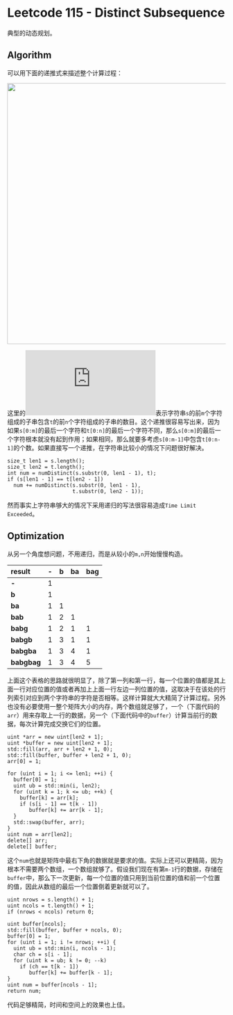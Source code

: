 # Leetcode 115 - Distinct Subsequence
典型的动态规划。

## Algorithm
可以用下面的递推式来描述整个计算过程：

<img src="https://github.com/enzoleo/algorithms/tree/master/leetcode/lc115/lc115.svg" width="600"></img>

这里的![equation](https://latex.codecogs.com/gif.latex?f_%7Bs%2Ct%7D%28m%2Cn%29)表示字符串`s`的前`m`个字符组成的子串包含`t`的前`n`个字符组成的子串的数目。这个递推很容易写出来，因为如果`s[0:m]`的最后一个字符和`t[0:n]`的最后一个字符不同，那么`s[0:m]`的最后一个字符根本就没有起到作用；如果相同，那么就要多考虑`s[0:m-1]`中包含`t[0:n-1]`的个数。如果直接写一个递推，在字符串比较小的情况下问题很好解决。
```
size_t len1 = s.length();
size_t len2 = t.length();
int num = numDistinct(s.substr(0, len1 - 1), t);
if (s[len1 - 1] == t[len2 - 1])
  num += numDistinct(s.substr(0, len1 - 1),
                     t.substr(0, len2 - 1));
```
然而事实上字符串够大的情况下采用递归的写法很容易造成`Time Limit Exceeded`。

## Optimization
从另一个角度想问题，不用递归，而是从较小的`m,n`开始慢慢构造。

|result|-|b|ba|bag|
| :--- | :---: | --- | --- | --- |
|**-**|1||||
|**b**|1||||
|**ba**|1|1|||
|**bab**|1|2|1||
|**babg**|1|2|1|1|
|**babgb**|1|3|1|1|
|**babgba**|1|3|4|1|
|**babgbag**|1|3|4|5|

上面这个表格的思路就很明显了，除了第一列和第一行，每一个位置的值都是其上面一行对应位置的值或者再加上上面一行左边一列位置的值，这取决于在该处的行列索引对应到两个字符串的字符是否相等。这样计算就大大精简了计算过程。另外也没有必要使用一整个矩阵大小的内存，两个数组就足够了，一个（下面代码的`arr`）用来存取上一行的数据，另一个（下面代码中的`buffer`）计算当前行的数据，每次计算完成交换它们的位置。
```
uint *arr = new uint[len2 + 1];
uint *buffer = new uint[len2 + 1];
std::fill(arr, arr + len2 + 1, 0);
std::fill(buffer, buffer + len2 + 1, 0);
arr[0] = 1;

for (uint i = 1; i <= len1; ++i) {
  buffer[0] = 1;
  uint ub = std::min(i, len2);
  for (uint k = 1; k <= ub; ++k) {
    buffer[k] = arr[k];
    if (s[i - 1] == t[k - 1])
       buffer[k] += arr[k - 1];
  }
  std::swap(buffer, arr);
}
uint num = arr[len2];
delete[] arr;
delete[] buffer;
```
这个`num`也就是矩阵中最右下角的数据就是要求的值。实际上还可以更精简，因为根本不需要两个数组，一个数组就够了。假设我们现在有第`m-1`行的数据，存储在`buffer`中，那么下一次更新，每一个位置的值只用到当前位置的值和前一个位置的值，因此从数组的最后一个位置倒着更新就可以了。
```
uint nrows = s.length() + 1;
uint ncols = t.length() + 1;
if (nrows < ncols) return 0;

uint buffer[ncols];
std::fill(buffer, buffer + ncols, 0);
buffer[0] = 1;
for (uint i = 1; i != nrows; ++i) {
  uint ub = std::min(i, ncols - 1);
  char ch = s[i - 1];
  for (uint k = ub; k != 0; --k)
    if (ch == t[k - 1])
       buffer[k] += buffer[k - 1];
}
uint num = buffer[ncols - 1];
return num;
```
代码足够精简，时间和空间上的效果也上佳。
